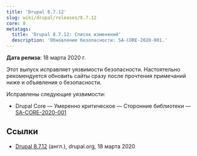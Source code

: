 ```yaml
---
title: 'Drupal 8.7.12'
slug: wiki/drupal/releases/8.7.12
core: 8
metatags:
  title: 'Drupal 8.7.12: Список изменений'
  description: 'Обновление безопасности: SA-CORE-2020-001.'
---
```


**Дата релиза**: 18 марта 2020 г.

Этот выпуск исправляет уязвимости безопасности. Настоятельно рекомендуется обновить сайты сразу после прочтения примечаний ниже и объявления о безопасности.

Исправлены следующие уязвимости:

- Drupal Core — Умеренно критическое — Сторонние библиотеки — [SA-CORE-2020-001](../../../../security/sa-core/2020-001/index.md)

## Ссылки

- [Drupal 8.7.12](https://www.drupal.org/project/drupal/releases/8.7.12) (англ.), drupal.org, 18 марта 2020